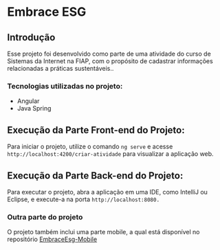 # Embrace ESG

## Introdução
Esse projeto foi desenvolvido como parte de uma atividade do curso de Sistemas da Internet na FIAP, com o propósito de cadastrar informações relacionadas a práticas sustentáveis..

### Tecnologias utilizadas no projeto:
- Angular
- Java Spring

## Execução da Parte Front-end do Projeto:
Para iniciar o projeto, utilize o comando `ng serve` e acesse `http://localhost:4200/criar-atividade` para visualizar a aplicação web.

## Execução da Parte Back-end do Projeto:
Para executar o projeto, abra a aplicação em uma IDE, como IntelliJ ou Eclipse, e execute-a na porta  `http://localhost:8080.`

### Outra parte do projeto
O projeto também inclui uma parte mobile, a qual está disponível no repositório [EmbraceEsg-Mobile](https://github.com/luizgolima/fiap-embrace-esg)

 

